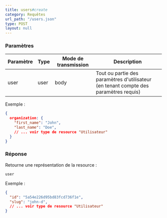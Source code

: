 ```yaml
---
title: users#create
category: Requêtes
url_path: "/users.json"
type: POST
layout: null
---
```


### Paramètres

| Paramètre | **Type** | Mode de transmission | Description                |
| --------- | -------- | -------------------- | -------------------------- |
| user        | user   | body                | Tout ou partie des paramètres d'utilisateur (en tenant compte des paramètres requis) |

Exemple :

```json
{
  organization: {
    "first_name": "John",
    "last_name": "Doe",
    // ... voir type de resource "Utilisateur"
  }
}
```


### Réponse

Retourne une représentation de la resource :

```
user
```

Exemple :

```json
{
  "id": "5a54e226d95bd83fcd736f1e",
  "slug": "john-d",
  // ... voir type de resource "Utilisateur"
}
```

